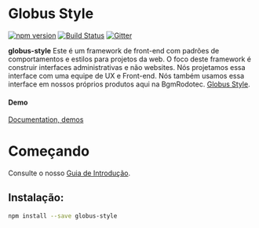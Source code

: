# Globus Style

[![npm version](https://badge.fury.io/js/%40angular%2Fmaterial.svg)](https://www.npmjs.com/package/%40angular%2Fmaterial)
[![Build Status](https://travis-ci.org/angular/material2.svg?branch=master)](https://travis-ci.org/angular/material2)
[![Gitter](https://badges.gitter.im/angular/material2.svg)](https://gitter.im/angular/material2?utm_source=badge&utm_medium=badge&utm_campaign=pr-badge)

**globus-style** Este é um framework de front-end com padrões de comportamentos e estilos para projetos da web. O foco deste framework é construir interfaces administrativas e não websites. Nós projetamos essa interface com uma equipe de UX e Front-end. Nós também usamos essa interface em nossos próprios produtos aqui na BgmRodotec. [Globus Style](https://github.com/leandro-mancini/globus-style).

#### Demo
[Documentation, demos](http://opensource.globus7.com.br)

# Começando

Consulte o nosso [Guia de Introdução](http://opensource.globus7.com.br).

## Instalação:

```bash
npm install --save globus-style
```
